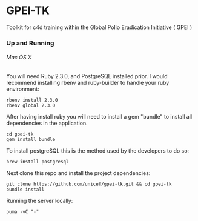 # GPEI-TK
Toolkit for c4d training within the Global Polio Eradication Initiative ( GPEI )

### Up and Running
###### Mac OS X
You will need Ruby 2.3.0, and PostgreSQL installed prior. I would recommend installing rbenv and ruby-builder to handle your ruby environment:
```
rbenv install 2.3.0
rbenv global 2.3.0
```
After having install ruby you will need to install a gem "bundle" to install all dependencies in the application.
```
cd gpei-tk
gem install bundle
```

To install postgreSQL this is the method used by the developers to do so:
```
brew install postgresql
```

Next clone this repo and install the project dependencies:
```
git clone https://github.com/unicef/gpei-tk.git && cd gpei-tk
bundle install
```

Running the server locally:
```
puma -vC "-"
```
